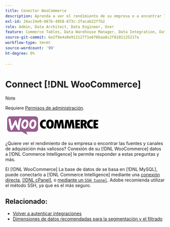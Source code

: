 ```yaml
---
title: Conectar WooCommerce
description: Aprenda a ver el rendimiento de su empresa o a encontrar las fuentes y los canales de adquisición más valiosos.
exl-id: 26ac24e0-087b-4958-873c-2facab22ffb2
role: Admin, Data Architect, Data Engineer, User
feature: Commerce Tables, Data Warehouse Manager, Data Integration, Data Import/Export
source-git-commit: 6e2f9e4a9e91212771e6f6baa8c2f8101125217a
workflow-type: tm+mt
source-wordcount: '99'
ht-degree: 0%

---
```


# Connect [!DNL WooCommerce]

>[!NOTE]
>
>Requiere [Permisos de administración](../../../administrator/user-management/user-management.md).

![](../../../assets/WooCommerce-Logo.jpg)

¿Quiere ver el rendimiento de su empresa o encontrar las fuentes y canales de adquisición más valiosos? Conexión de su [!DNL WooCommerce] datos a [!DNL Commerce Intelligence] le permite responder a estas preguntas y más.

El [!DNL WooCommerce] La base de datos de se basa en [!DNL MySQL], puede conectarlo a [!DNL Commerce Intelligence] mediante una [conexión directa](../integrations/mysql-via-a-direct-connection.md), [[!DNL cPanel]](../integrations/mysql-via-cpanel.md), o [mediante un `SSH tunnel`](../integrations/mysql-via-ssh-tunnel.md). Adobe recomienda utilizar el método SSH, ya que es el más seguro.

## Relacionado:

* [Volver a autenticar integraciones](https://experienceleague.adobe.com/docs/commerce-knowledge-base/kb/how-to/mbi-reauthenticating-integrations.html)
* [Dimensiones de datos recomendadas para la segmentación y el filtrado](../../../best-practices/segment-filter.md)

